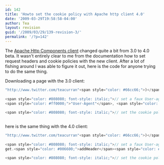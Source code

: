 ```yaml
---
id: 142
title: 'Howto set the cookie policy with Apache http client 4.0'
date: '2009-03-29T19:58:58-04:00'
author: Tea
layout: revision
guid: '/2009/03/29/139-revision-3/'
permalink: '/?p=142'
---
```


The [Apache Http Components client](http://hc.apache.org) changed quite a bit from 3.0 to 4.0 beta. It wasn't entirely clear to me from the documentation how to set request headers and cookie policies with the new client. After a lot of fishing around I was able to figure it out, here is the code for anyone trying to do the same thing.

Downloading a page with the 3.0 client:

```java
"http://www.twitter.com/teacurran"<span style="color: #66cc66;">)</span>;
 
<span style="color: #808080; font-style: italic;">// set a faux User-agent</span>
<span style="color: #ff0000;">"User-Agent"</span>, <span style="color: #ff0000;">"Mozilla/4.0 (compatible; MSIE 6.0; Windows NT 5.0; .NET CLR 1.1.4322)"</span><span style="color: #66cc66;">)</span>;
 
<span style="color: #808080; font-style: italic;">// set the cookie policy</span>
 
```

here is the same thing with the 4.0 client:

```java
"http://www.twitter.com/teacurran"<span style="color: #66cc66;">)</span>;
 
<span style="color: #808080; font-style: italic;">// set a faux User-agent</span>
get.<span style="color: #006600;">addHeader</span><span style="color: #66cc66;">(</span><span style="color: #ff0000;">"User-Agent"</span>, <span style="color: #ff0000;">"Mozilla/4.0 (compatible; MSIE 6.0; Windows NT 5.0; .NET CLR 1.1.4322)"</span><span style="color: #66cc66;">)</span>;
 
<span style="color: #808080; font-style: italic;">// set the cookie policy</span>
 
```